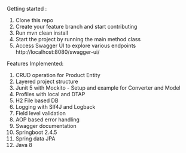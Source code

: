 Getting started :
1. Clone this repo
2. Create your feature branch and start contributing
3. Run mvn clean install
4. Start the project by running the main method class
5. Access Swagger UI to explore various endpoints
http://localhost:8080/swagger-ui/

Features Implemented:
1. CRUD operation for Product Entity
2. Layered project structure
3. Junit 5 with Mockito - Setup and example for Converter and Model
4. Profiles with local and DTAP
5. H2 File based DB
6. Logging with Slf4J and Logback
7. Field level validation
8. AOP based error handling
9. Swagger documentation
10. Springboot 2.4.5
11. Spring data JPA
12. Java 8
